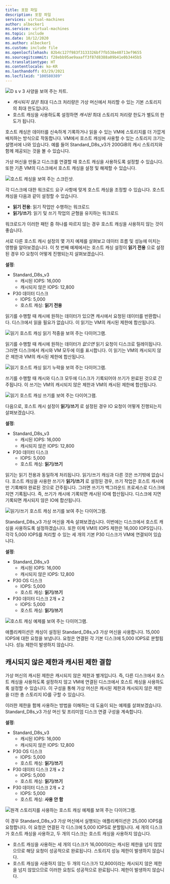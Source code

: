 ```yaml
---
title: 포함 파일
description: 포함 파일
services: virtual-machines
author: albecker1
ms.service: virtual-machines
ms.topic: include
ms.date: 10/12/2020
ms.author: albecker1
ms.custom: include file
ms.openlocfilehash: 82b4c127f983f3133326bf7fb538e40713ef9655
ms.sourcegitcommit: f28ebb95ae9aaaff3f87d8388a09b41e0b3445b5
ms.translationtype: HT
ms.contentlocale: ko-KR
ms.lasthandoff: 03/29/2021
ms.locfileid: "100580389"
---
```

![D s v 3 사양을 보여 주는 차트.](media/vm-disk-performance/dsv3-documentation.jpg)

- *캐시되지 않은* 최대 디스크 처리량은 가상 머신에서 처리할 수 있는 기본 스토리지의 최대 한도입니다.
- 호스트 캐싱을 사용하도록 설정하면 *캐시된* 최대 스토리지 처리량 한도가 별도의 한도가 됩니다.

호스트 캐싱은 데이터를 신속하게 기록하거나 읽을 수 있는 VM에 스토리지를 더 가깝게 배치하는 방식으로 작동합니다. VM에서 호스트 캐싱에 사용할 수 있는 스토리지 크기는 설명서에 나와 있습니다. 예를 들어 Standard_D8s_v3가 200GiB의 캐시 스토리지와 함께 제공되는 것을 볼 수 있습니다.

가상 머신을 만들고 디스크를 연결할 때 호스트 캐싱을 사용하도록 설정할 수 있습니다. 또한 기존 VM의 디스크에서 호스트 캐싱을 설정 및 해제할 수 있습니다.

![호스트 캐싱을 보여 주는 스크린샷.](media/vm-disk-performance/host-caching.jpg)

각 디스크에 대한 워크로드 요구 사항에 맞게 호스트 캐싱을 조정할 수 있습니다. 호스트 캐싱을 다음과 같이 설정할 수 있습니다.

- **읽기 전용**: 읽기 작업만 수행하는 워크로드
- **읽기/쓰기**: 읽기 및 쓰기 작업의 균형을 유지하는 워크로드

워크로드가 이러한 패턴 중 하나를 따르지 않는 경우 호스트 캐싱을 사용하지 않는 것이 좋습니다.

서로 다른 호스트 캐시 설정의 몇 가지 예제를 살펴보고 데이터 흐름 및 성능에 미치는 영향을 알아보겠습니다. 이 첫 번째 예제에서는 호스트 캐싱 설정이 **읽기 전용** 으로 설정된 경우 IO 요청이 어떻게 진행되는지 살펴보겠습니다.

**설정**:

- Standard_D8s_v3
  - 캐시된 IOPS: 16,000
  - 캐시되지 않은 IOPS: 12,800
- P30 데이터 디스크
  - IOPS: 5,000
  - 호스트 캐싱: **읽기 전용**

읽기를 수행할 때 캐시에 원하는 데이터가 있으면 캐시에서 요청된 데이터를 반환합니다. 디스크에서 읽을 필요가 없습니다. 이 읽기는 VM의 캐시된 제한에 합산됩니다.

![읽기 호스트 캐싱 읽기 적중을 보여 주는 다이어그램.](media/vm-disk-performance/host-caching-read-hit.jpg)

읽기를 수행할 때 캐시에 원하는 데이터가 *없으면* 읽기 요청이 디스크로 릴레이됩니다. 그러면 디스크에서 캐시와 VM 모두에 이를 표시합니다. 이 읽기는 VM의 캐시되지 않은 제한과 VM의 캐시된 제한에 합산됩니다.

![읽기 호스트 캐싱 읽기 누락을 보여 주는 다이어그램.](media/vm-disk-performance/host-caching-read-miss.jpg)

쓰기를 수행할 때 캐시와 디스크 모두에 디스크가 기록되어야 쓰기가 완료된 것으로 간주됩니다. 이 쓰기는 VM의 캐시되지 않은 제한과 VM의 캐시된 제한에 합산됩니다.

![읽기 호스트 캐싱 쓰기를 보여 주는 다이어그램.](media/vm-disk-performance/host-caching-write.jpg)

다음으로, 호스트 캐시 설정이 **읽기/쓰기** 로 설정된 경우 IO 요청이 어떻게 진행되는지 살펴보겠습니다.

**설정**:

- Standard_D8s_v3
  - 캐시된 IOPS: 16,000
  - 캐시되지 않은 IOPS: 12,800
- P30 데이터 디스크
  - IOPS: 5,000
  - 호스트 캐싱: **읽기/쓰기**

읽기는 읽기 전용과 동일하게 처리됩니다. 읽기/쓰기 캐싱과 다른 것은 쓰기밖에 없습니다. 호스트 캐싱을 사용한 쓰기가 **읽기/쓰기** 로 설정된 경우, 쓰기 작업은 호스트 캐시에만 기록해야 완료된 것으로 간주됩니다. 그러면 쓰기가 백그라운드 프로세스로 디스크에 지연 기록됩니다. 즉, 쓰기가 캐시에 기록되면 캐시된 IO에 합산됩니다. 디스크에 지연 기록되면 캐시되지 않은 IO에 합산됩니다.

![읽기/쓰기 호스트 캐싱 쓰기를 보여 주는 다이어그램.](media/vm-disk-performance/host-caching-read-write.jpg)

Standard_D8s_v3 가상 머신을 계속 살펴보겠습니다. 이번에는 디스크에서 호스트 캐싱을 사용하도록 설정하겠습니다. 또한 이제 VM의 IOPS 제한은 16,000 IOPS입니다. 각각 5,000 IOPS를 처리할 수 있는 세 개의 기본 P30 디스크가 VM에 연결되어 있습니다.

**설정**:

- Standard_D8s_v3
  - 캐시된 IOPS: 16,000
  - 캐시되지 않은 IOPS: 12,800
- P30 OS 디스크
  - IOPS: 5,000
  - 호스트 캐싱: **읽기/쓰기**
- P30 데이터 디스크 2개 × 2
  - IOPS: 5,000
  - 호스트 캐싱: **읽기/쓰기**

![호스트 캐싱 예제를 보여 주는 다이어그램.](media/vm-disk-performance/host-caching-example-without-remote.jpg)

애플리케이션은 캐싱이 설정된 Standard_D8s_v3 가상 머신을 사용합니다. 15,000 IOPS에 대한 요청을 보냅니다. 요청은 연결된 각 기본 디스크에 5,000 IOPS로 분할됩니다. 성능 제한이 발생하지 않습니다.

## <a name="combined-uncached-and-cached-limits"></a>캐시되지 않은 제한과 캐시된 제한 결합

가상 머신의 캐시된 제한은 캐시되지 않은 제한과 별개입니다. 즉, 다른 디스크에서 호스트 캐싱을 사용하도록 설정하지 않고 VM에 연결된 디스크에서 호스트 캐싱을 사용하도록 설정할 수 있습니다. 이 구성을 통해 가상 머신은 캐시된 제한과 캐시되지 않은 제한을 더한 총 스토리지 IO를 구할 수 있습니다.

이러한 제한을 함께 사용하는 방법을 이해하는 데 도움이 되는 예제를 살펴보겠습니다. Standard_D8s_v3 가상 머신 및 프리미엄 디스크 연결 구성을 계속합니다.

**설정**:

- Standard_D8s_v3
  - 캐시된 IOPS: 16,000
  - 캐시되지 않은 IOPS: 12,800
- P30 OS 디스크
  - IOPS: 5,000
  - 호스트 캐싱: **읽기/쓰기**
- P30 데이터 디스크 2개 × 2
  - IOPS: 5,000
  - 호스트 캐싱: **읽기/쓰기**
- P30 데이터 디스크 2개 × 2
  - IOPS: 5,000
  - 호스트 캐싱: **사용 안 함**

![원격 스토리지를 사용하는 호스트 캐싱 예제를 보여 주는 다이어그램.](media/vm-disk-performance/host-caching-example-with-remote.jpg)

이 경우 Standard_D8s_v3 가상 머신에서 실행되는 애플리케이션은 25,000 IOPS를 요청합니다. 이 요청은 연결된 각 디스크에 5,000 IOPS로 분할됩니다. 세 개의 디스크가 호스트 캐싱을 사용하고, 두 개의 디스크는 호스트 캐싱을 사용하지 않습니다.

- 호스트 캐싱을 사용하는 세 개의 디스크가 16,000이라는 캐시된 제한을 넘지 않았으므로 해당 요청이 성공적으로 완료됩니다. 스토리지 성능 제한이 발생하지 않습니다.
- 호스트 캐싱을 사용하지 않는 두 개의 디스크가 12,800이라는 캐시되지 않은 제한을 넘지 않았으므로 이러한 요청도 성공적으로 완료됩니다. 제한이 발생하지 않습니다.

